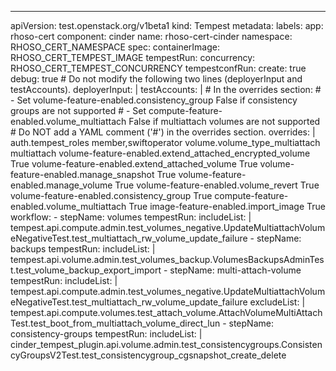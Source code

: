---
apiVersion: test.openstack.org/v1beta1
kind: Tempest
metadata:
  labels:
    app: rhoso-cert
    component: cinder
  name: rhoso-cert-cinder
  namespace: RHOSO_CERT_NAMESPACE
spec:
  containerImage: RHOSO_CERT_TEMPEST_IMAGE
  tempestRun:
    concurrency: RHOSO_CERT_TEMPEST_CONCURRENCY
  tempestconfRun:
    create: true
    debug: true
    # Do not modify the following two lines (deployerInput and testAccounts).
    deployerInput: |
    testAccounts: |
    # In the overrides section:
    #   - Set volume-feature-enabled.consistency_group False if consistency groups are not supported
    #   - Set compute-feature-enabled.volume_multiattach False if multiattach volumes are not supported
    # Do NOT add a YAML comment ('#') in the overrides section.
    overrides: |
      auth.tempest_roles member,swiftoperator
      volume.volume_type_multiattach multiattach
      volume-feature-enabled.extend_attached_encrypted_volume True
      volume-feature-enabled.extend_attached_volume True
      volume-feature-enabled.manage_snapshot True
      volume-feature-enabled.manage_volume True
      volume-feature-enabled.volume_revert True
      volume-feature-enabled.consistency_group True
      compute-feature-enabled.volume_multiattach True
      image-feature-enabled.import_image True
  workflow:
    - stepName: volumes
      tempestRun:
        includeList: |
          tempest.api.compute.admin.test_volumes_negative.UpdateMultiattachVolumeNegativeTest.test_multiattach_rw_volume_update_failure
    - stepName: backups
      tempestRun:
        includeList: |
          tempest.api.volume.admin.test_volumes_backup.VolumesBackupsAdminTest.test_volume_backup_export_import
    - stepName: multi-attach-volume 
      tempestRun:
        includeList: |
          tempest.api.compute.admin.test_volumes_negative.UpdateMultiattachVolumeNegativeTest.test_multiattach_rw_volume_update_failure
        excludeList: |
          tempest.api.compute.volumes.test_attach_volume.AttachVolumeMultiAttachTest.test_boot_from_multiattach_volume_direct_lun
    - stepName: consistency-groups
      tempestRun:
        includeList: |
          cinder_tempest_plugin.api.volume.admin.test_consistencygroups.ConsistencyGroupsV2Test.test_consistencygroup_cgsnapshot_create_delete

